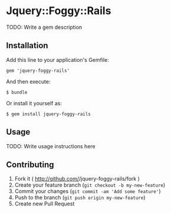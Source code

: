 # Jquery::Foggy::Rails

TODO: Write a gem description

## Installation

Add this line to your application's Gemfile:

    gem 'jquery-foggy-rails'

And then execute:

    $ bundle

Or install it yourself as:

    $ gem install jquery-foggy-rails

## Usage

TODO: Write usage instructions here

## Contributing

1. Fork it ( http://github.com/<my-github-username>/jquery-foggy-rails/fork )
2. Create your feature branch (`git checkout -b my-new-feature`)
3. Commit your changes (`git commit -am 'Add some feature'`)
4. Push to the branch (`git push origin my-new-feature`)
5. Create new Pull Request
